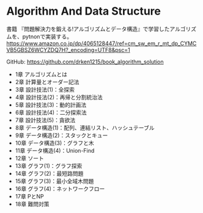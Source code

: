 # Algorithm And Data Structure

書籍 『問題解決力を鍛える!アルゴリズムとデータ構造』で学習したアルゴリズムを、pytnonで実装する。
https://www.amazon.co.jp/dp/4065128447/ref=cm_sw_em_r_mt_dp_CYMCVB5GBSZ6WCYZDQ7H?_encoding=UTF8&psc=1

GitHub: https://github.com/drken1215/book_algorithm_solution

* 1章 アルゴリズムとは
* 2章 計算量とオーダー記法
* 3章 設計技法(1)：全探索
* 4章 設計技法(2)：再帰と分割統治法
* 5章 設計技法(3)：動的計画法
* 6章 設計技法(4)：二分探索法
* 7章 設計技法(5)：貪欲法
* 8章 データ構造(1)：配列、連結リスト、ハッシュテーブル
* 9章 データ構造(2)：スタックとキュー
* 10章 データ構造(3)：グラフと木
* 11章 データ構造(4)：Union-Find
* 12章 ソート
* 13章 グラフ(1)：グラフ探索
* 14章 グラフ(2)：最短路問題
* 15章 グラフ(3)：最小全域木問題
* 16章 グラフ(4)：ネットワークフロー
* 17章 PとNP
* 18章 難問対策
